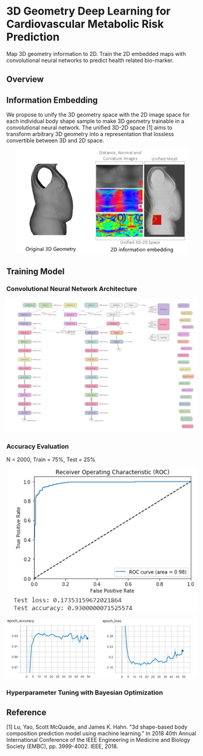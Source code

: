 # 3D Geometry Deep Learning for Cardiovascular Metabolic Risk Prediction
Map 3D geometry information to 2D. Train the 2D embedded maps with convolutional neural networks to predict health related bio-marker.  

## Overview

## Information Embedding
We propose to unify the 3D geometry space with the 2D image space for each individual body shape sample to make 3D geometry trainable in a convolutional neural network. The unified 3D-2D space [1] aims to transform arbitrary 3D geometry into a representation that lossless convertible between 3D and 2D space. 

<p align="center">
<img width="450" src= demo/3D_Shape_Embedding.png>
</p>

## Training Model
### Convolutional Neural Network Architecture
<p align="center">
<img width="650" src= demo/TensorBoard.png>
</p>

### Accuracy Evaluation
N = 2000, Train = 75%, Test = 25% 
<p align="center">
<img width="500" src= demo/ROC.png>
</p>
<p align="center">
<img width="800" src= demo/TensorBoard_epoch.png>
</p>

### Hyperparameter Tuning with Bayesian Optimization

## Reference
[1] Lu, Yao, Scott McQuade, and James K. Hahn. "3d shape-based body composition prediction model using machine learning." In 2018 40th Annual International Conference of the IEEE Engineering in Medicine and Biology Society (EMBC), pp. 3999-4002. IEEE, 2018.


